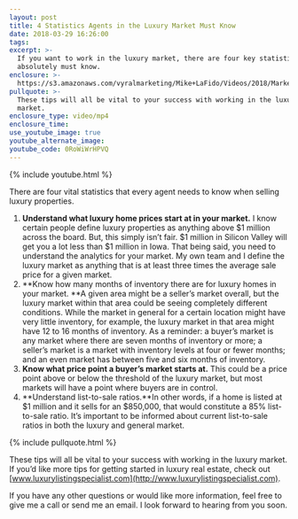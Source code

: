 ```yaml
---
layout: post
title: 4 Statistics Agents in the Luxury Market Must Know
date: 2018-03-29 16:26:00
tags:
excerpt: >-
  If you want to work in the luxury market, there are four key statistics you
  absolutely must know.
enclosure: >-
  https://s3.amazonaws.com/vyralmarketing/Mike+LaFido/Videos/2018/Marketing+Luxury+Group/4+Statistics+Every+Agent+Needs+To+Know+-+Chicagoland+Luxury+Real+Estate+Agent.mp4
pullquote: >-
  These tips will all be vital to your success with working in the luxury
  market.
enclosure_type: video/mp4
enclosure_time:
use_youtube_image: true
youtube_alternate_image:
youtube_code: 0RoWiWrHPVQ
---
```


{% include youtube.html %}

There are four vital statistics that every agent needs to know when selling luxury properties.

1. **Understand what luxury home prices start at in your market.** I know certain people define luxury properties as anything above $1 million across the board. But, this simply isn’t fair. $1 million in Silicon Valley will get you a lot less than $1 million in Iowa. That being said, you need to understand the analytics for your market. My own team and I define the luxury market as anything that is at least three times the average sale price for a given market.
2. **Know how many months of inventory there are for luxury homes in your market.&nbsp;**A given area might be a seller’s market overall, but the luxury market within that area could be seeing completely different conditions. While the market in general for a certain location might have very little inventory, for example, the luxury market in that area might have 12 to 16 months of inventory. As a reminder: a buyer’s market is any market where there are seven months of inventory or more; a seller’s market is a market with inventory levels at four or fewer months; and an even market has between five and six months of inventory.
3. **Know what price point a buyer’s market starts at.** This could be a price point above or below the threshold of the luxury market, but most markets will have a point where buyers are in control.
4. **Understand list-to-sale ratios.**In other words, if a home is listed at $1 million and it sells for an $850,000, that would constitute a 85% list-to-sale ratio. It’s important to be informed about current list-to-sale ratios in both the luxury and general market.

{% include pullquote.html %}

These tips will all be vital to your success with working in the luxury market. If you’d like more tips for getting started in luxury real estate, check out [www.luxurylistingspecialist.com](http://www.luxurylistingspecialist.com).

If you have any other questions or would like more information, feel free to give me a call or send me an email. I look forward to hearing from you soon.
